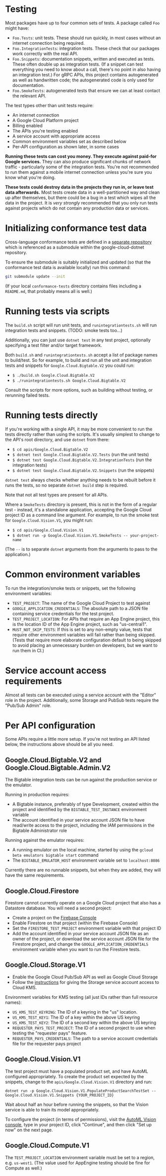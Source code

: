 Testing
=======

Most packages have up to four common sets of tests. A package called
`Foo` might have:

- `Foo.Tests`: unit tests. These should run quickly, in most cases without
  an internet connection being required.
- `Foo.IntegrationTests`: integration tests. These check that our
  packages work correctly with the real API.
- `Foo.Snippets`: documentation snippets, written and executed as
  tests. These often double up as integration tests. (If a snippet can
  test everything you need to know about a call, there's no point in
  also having an integration test.) For gRPC APIs, this project
  contains autogenerated as well as handwritten code; the
  autogenerated code is only used for documentation.
- `Foo.SmokeTests`: autogenerated tests that ensure we can at least
  contact the relevant API.

The test types other than unit tests require:

- An internet connection
- A Google Cloud Platform project
- Billing enabled
- The APIs you're testing enabled
- A service account with appropriate access
- Common environment variables set as described below
- Per-API configuration as shown later, in some cases

**Running these tests can cost you money. They execute against
paid-for Google services.** They can also produce significant chunks of
network traffic - particularly some of the integration tests. You're
not recommended to run them against a mobile internet connection
unless you're sure you know what you're doing.

**These tests could destroy data in the projects they run in, or
leave test data afterwards.** Most tests create data in a
well-partitioned way and clean up after themselves, but there could
be a bug in a test which wipes all the data in the project. It is
*very strongly* recommended that you only run tests against projects
which do not contain any production data or services.

Initializing conformance test data
==================================

Cross-language conformance tests are defined in a [separate
repository](https://github.com/googleapis/conformance-tests) which
is referenced as a submodule within the google-cloud-dotnet
repository.

To ensure the submodule is suitably initialized and updated (so that
the conformance test data is available locally) run this command:

```sh
git submodule update --init
```

(If your local `conformance-tests` directory contains files including a
`README.md`, that probably means all is well.)

Running tests via scripts
=========================

The `build.sh` script will run unit tests, and
`runintegrationtests.sh` will run integration tests and snippets.
(TODO: smoke tests too...)

Additionally, you can just use `dotnet test` in any test project,
optionally specifying a test filter and/or target framework.

Both `build.sh` and `runintegrationtests.sh` accept a list of
package names to build/test. So for example, to build and run all
the unit and integration tests and snippets for
`Google.Cloud.Bigtable.V2` you could run:

- `$ ./build.sh Google.Cloud.Bigtable.V2`
- `$ ./runintegrationtests.sh Google.Cloud.Bigtable.V2`

Consult the scripts for more options, such as building without
testing, or rerunning failed tests.

Running tests directly
======================

If you're working with a single API, it may be more convenient to
run the tests directly rather than using the scripts. It's usually
simplest to change to the API's root directory, and use `dotnet`
from there:

- `$ cd apis/Google.Cloud.Bigtable.V2`
- `$ dotnet test Google.Cloud.Bigtable.V2.Tests` (run the unit tests)
- `$ dotnet test Google.Cloud.Bigtable.V2.IntegrationTests` (run the integration tests)
- `$ dotnet test Google.Cloud.Bigtable.V2.Snippets` (run the snippets)

`dotnet test` always checks whether anything needs to be rebuilt
before it runs the tests, so no separate `dotnet build` step is
required.

Note that not all test types are present for all APIs.

Where a `SmokeTests` directory is present, this is not in the form
of a regular test - instead, it's a standalone application,
accepting the Google Cloud project ID as a command line argument. For example, to
run the smoke test for `Google.Cloud.Vision.V1`, you might run:

- `$ cd apis/Google.Cloud.Vision.V1`
- `$ dotnet run -p Google.Cloud.Vision.V1.SmokeTests -- your-project-name`

(The `--` is to separate `dotnet` arguments from the arguments to
pass to the application.)

Common environment variables
============================

To run the integration/smoke tests or snippets, set the following
environment variables:

- `TEST_PROJECT`: The name of the Google Cloud Project to test against
- `GOOGLE_APPLICATION_CREDENTIALS`: The absolute path to a JSON file
  containing service credentials for the test project.
- `TEST_PROJECT_LOCATION`: For APIs that require an App Engine
  project, this is the location ID of the App Engine project, such as
  "us-central1".
- `MUST_NOT_SKIP_TESTS`: If this is set to any non-empty value, tests
  that require other environment variables will fail rather than being
  skipped. (Tests that require more elaborate configuration default to
  being skipped to avoid placing an unnecessary burden on developers,
  but we want to run them in CI.)

Service account access requirements
===================================

Almost all tests can be executed using a service account with the
"Editor" role in the project. Additionally, some Storage and PubSub
tests require the "Pub/Sub Admin" role.

Per API configuration
=====================

Some APIs require a little more setup. If you're not testing an API
listed below, the instructions above should be all you need.

Google.Cloud.Bigtable.V2 and Google.Cloud.Bigtable.Admin.V2
-----------------------------------------------------------

The Bigtable integration tests can be run against the production
service or the emulator.

Running in production requires:

- A Bigtable instance, preferably of type Development, created within the
  project and identified by the `BIGTABLE_TEST_INSTANCE` environment variable
- The account identified in your service account JSON file to have read/write
  access to the project, including the IAM permissions in the Bigtable Administrator role

Running against the emulator requires:

- A running emulator on the local machine, started by using the
  `gcloud beta emulators bigtable start` command
- The `BIGTABLE_EMULATOR_HOST` environment variable set to `localhost:8086`

Currently there are no runnable snippets, but when they are added, they will
have the same requirements.

Google.Cloud.Firestore
----------------------

Firestore cannot currently operate on a Google Cloud project that also has a
Datastore database. You will need a second project:

- Create a project on the [Firebase Console](https://console.firebase.google.com/)
- Enable Firestore on that project (within the Firebase Console)
- Set the `FIRESTORE_TEST_PROJECT` environment variable with that
  project ID
- Add the account identified in your service account JSON file as an
  owner of the project, or download the service account JSON file for
  the Firestore project, and change the `GOOGLE_APPLICATION_CREDENTIALS`
  environment variable when you want to run the Firestore tests.

Google.Cloud.Storage.V1
-----------------------

- Enable the Google Cloud Pub/Sub API as well as Google Cloud Storage
- Follow the [instructions](https://cloud.google.com/storage/docs/encryption/using-customer-managed-keys)
  for giving the Storage service account access to Cloud KMS.

Environment variables for KMS testing (all just IDs rather than full
resource names):

- `US_KMS_TEST_KEYRING`: The ID of a keyring in the "us" location.
- `US_KMS_TEST_KEY1`: The ID of a key within the above US keyring
- `US_KMS_TEST_KEY2`: The ID of a second key within the above US keyring
- `REQUESTER_PAYS_TEST_PROJECT`: The ID of a second project to use
  when testing the "requester pays" feature.
- `REQUESTER_PAYS_CREDENTIALS`: The path to a service account credentials
  file for the requester pays project

Google.Cloud.Vision.V1
----------------------

The test project must have a populated product set, and have AutoML
configured appropriately. To create the product set expected by the
snippets, change to the `apis/Google.Cloud.Vision.V1` directory and
run:

```text
dotnet run -p Google.Cloud.Vision.V1.PopulateProductSearchTestSet -- Google.Cloud.Vision.V1.Snippets {YOUR_PROJECT_ID}
```

Wait about half an hour before running the snippets, so that the
Vision service is able to train its model appropriately.

To configure the project (in terms of permissions), visit the
[AutoML Vision console](https://cloud.google.com/automl/ui/vision/),
type in your project ID, click "Continue", and then click "Set up
now" on the next page.

Google.Cloud.Compute.V1
-----------------------

The `TEST_PROJECT_LOCATION` environment variable must be set to a
region, e.g. `us-west1`. (The value used for AppEngine testing
should be fine for Compute as well.)
